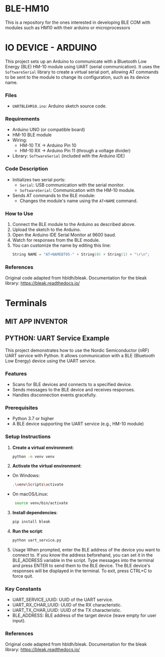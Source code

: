 # BLE-HM10
This is a repository for the ones interested in developing BLE COM with modules such as HM10 with their arduino or microprocessors

# IO DEVICE - ARDUINO
This project sets up an Arduino to communicate with a Bluetooth Low Energy (BLE) HM-10 module using UART (serial communication). It uses the `SoftwareSerial` library to create a virtual serial port, allowing AT commands to be sent to the module to change its configuration, such as its device name.

### Files

- `UARTBLEHM10.ino`: Arduino sketch source code.

### Requirements

- Arduino UNO (or compatible board)
- HM-10 BLE module
- Wiring:
  - HM-10 TX → Arduino Pin 10
  - HM-10 RX → Arduino Pin 11 (through a voltage divider)
- Library: `SoftwareSerial` (included with the Arduino IDE)

### Code Description

- Initializes two serial ports:
  - `Serial`: USB communication with the serial monitor.
  - `SoftwareSerial`: Communication with the HM-10 module.
- Sends AT commands to the BLE module:
  - Changes the module's name using the `AT+NAME` command.

### How to Use

1. Connect the BLE module to the Arduino as described above.
2. Upload the sketch to the Arduino.
3. Open the Arduino IDE Serial Monitor at 9600 baud.
4. Watch for responses from the BLE module.
5. You can customize the name by editing this line:
   ```cpp
   String NAME = "AT+NAMEBT05-" + String(0) + String(1) + "\r\n";
### References
Original code adapted from hbldh/bleak. Documentation for the bleak library: https://bleak.readthedocs.io/

# Terminals
## MIT APP INVENTOR

## PYTHON: UART Service Example
This project demonstrates how to use the Nordic Semiconductor (nRF) UART service with Python. It allows communication with a BLE (Bluetooth Low Energy) device using the UART service.

### Features
- Scans for BLE devices and connects to a specified device.
- Sends messages to the BLE device and receives responses.
- Handles disconnection events gracefully.

### Prerequisites
- Python 3.7 or higher
- A BLE device supporting the UART service (e.g., HM-10 module)

### Setup Instructions
1. **Create a virtual environment**:
   ```sh
   python -m venv venv

2. **Activate the virtual environment**:
- On Windows:
   ```sh
   .\venv\Scripts\activate
- On macOS/Linux:
  ```sh
   source venv/bin/activate
3. **Install dependencies**:
   ```sh
   pip install bleak

4. **Run the script**:
   ```sh
   python uart_service.py

5. Usage
When prompted, enter the BLE address of the device you want to connect to. If you know the address beforehand, you can set it in the BLE_ADDRESS variable in the script.
Type messages into the terminal and press ENTER to send them to the BLE device. The BLE device's responses will be displayed in the terminal.
To exit, press CTRL+C to force quit.

### Key Constants
- UART_SERVICE_UUID: UUID of the UART service.
- UART_RX_CHAR_UUID: UUID of the RX characteristic.
- UART_TX_CHAR_UUID: UUID of the TX characteristic.
- BLE_ADDRESS: BLE address of the target device (leave empty for user input).

### References
Original code adapted from hbldh/bleak. Documentation for the bleak library: https://bleak.readthedocs.io/
